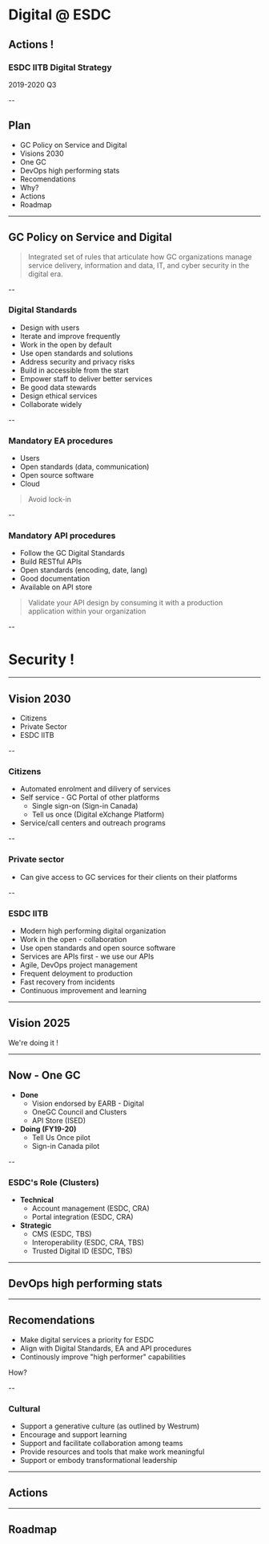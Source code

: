 # Digital @ ESDC

## Actions !

### ESDC IITB Digital Strategy

2019-2020 Q3

--

## Plan

- GC Policy on Service and Digital
- Visions 2030
- One GC
- DevOps high performing stats
- Recomendations
- Why?
- Actions
- Roadmap

---

## GC Policy on Service and Digital

> Integrated set of rules that articulate how GC organizations manage service delivery, information and data, IT, and cyber security in the digital era.

--

### Digital Standards

- Design with users
- Iterate and improve frequently
- Work in the open by default
- Use open standards and solutions
- Address security and privacy risks
- Build in accessible from the start
- Empower staff to deliver better services
- Be good data stewards
- Design ethical services
- Collaborate widely 

--

### Mandatory EA procedures

- Users
- Open standards (data, communication)
- Open source software
- Cloud

> Avoid lock-in

--

### Mandatory API procedures

- Follow the GC Digital Standards
- Build RESTful APIs
- Open standards (encoding, date, lang)
- Good documentation
- Available on API store

> Validate your API design by consuming it with a production application within your organization

--

# Security !

---

## Vision 2030

- Citizens
- Private Sector
- ESDC IITB

--

### Citizens

- Automated enrolment and dilivery of services
- Self service - GC Portal of other platforms
  - Single sign-on (Sign-in Canada)
  - Tell us once (Digital eXchange Platform)
- Service/call centers and outreach programs

--

### Private sector

- Can give access to GC services for their clients on their platforms

--

### ESDC IITB

- Modern high performing digital organization
- Work in the open - collaboration
- Use open standards and open source software
- Services are APIs first - we use our APIs
- Agile, DevOps project management
- Frequent deloyment to production
- Fast recovery from incidents
- Continuous improvement and learning

---

## Vision 2025

We're doing it !

---

## Now - One GC

- **Done**
  - Vision endorsed by EARB - Digital
  - OneGC Council and Clusters
  - API Store (ISED)
- **Doing (FY19-20)**
  - Tell Us Once pilot
  - Sign-in Canada pilot

--

### ESDC's Role (Clusters)

- **Technical**
  - Account management (ESDC, CRA)
  - Portal integration (ESDC, CRA)
- **Strategic**
  - CMS (ESDC, TBS)
  - Interoperability (ESDC, CRA, TBS)
  - Trusted Digital ID (ESDC, TBS)

---

## DevOps high performing stats

---

## Recomendations

- Make digital services a priority for ESDC
- Align with Digital Standards, EA and API procedures
- Continously improve "high performer" capabilities

How?

--

### Cultural

- Support a generative culture (as outlined by Westrum)
- Encourage and support learning
- Support and facilitate collaboration among teams
- Provide resources and tools that make work meaningful
- Support or embody transformational leadership


---

## Actions

---

## Roadmap